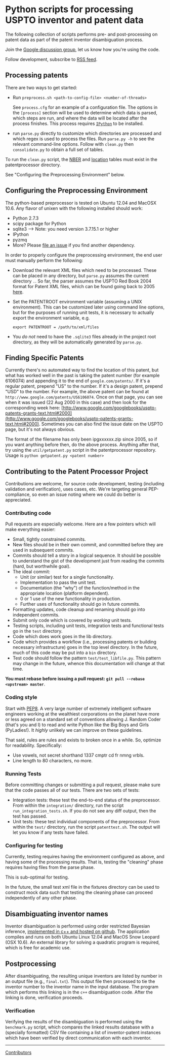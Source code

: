 # Python scripts for processing USPTO inventor and patent data

The following collection of scripts performs pre- and
post-processing on patent data as part of the patent
inventor disambiguation process.


Join the [Google discussion
group](https://groups.google.com/forum/?fromgroups=#!forum/disambiguation),
let us know how you're using the code.

Follow development, subscribe to
[RSS
feed](https://github.com/funginstitute/patentprocessor/commits/master.atom).

## Processing patents

There are two ways to get started:

* Run `preprocess.sh <path-to-config-file> <number-of-threads>`

  See `process.cfg` for an example of a configuration file. The options in the
  `[process]` section will be used to determine which data is parsed, which
  steps are run, and where the data will be located after the process finishes.
  This process requires [`IPython`](http://ipython.org/install.html) to be
  installed.

* run `parse.py` directly to customize which directories are processed and
  which regex is used to process the files. Run `parse.py -h` to see the
  relevant command-line options. Follow with `clean.py` then
  `consolidate.py` to obtain a full set of tables.

To run the `clean.py` script, the
[NBER](https://s3-us-west-1.amazonaws.com/fidownloads/NBER_asg) and
[location](https://s3-us-west-1.amazonaws.com/fidownloads/loctbl)
tables must exist in the patentprocessor directory.

See "Configuring the Preprocessing Environment" below.

## Configuring the Preprocessing Environment

The python-based preprocessor is tested on Ubuntu 12.04 and MacOSX 10.6.
Any flavor of unixen with the following installed should work:

* Python 2.7.3
* scipy package for Python
* sqlite3 --> Note: you need version 3.7.15.1 or higher
* IPython
* pyzmq
* More? Please [file an
  issue](https://github.com/funginstitute/patentprocessor/issues) if you find another dependency.

In order to properly configure the preprocessing environment, the end user must
manually perform the following:

* Download the relevant XML files which need to be processed. These can be
  placed in any directory, but `parse.py` assumes the current directory `.`.
  So far, the parser assumes the USPTO Red Book 2004 format for Patent XML
  files, which can be found going back to 2005
  [here](http://www.google.com/googlebooks/uspto-patents-grants-text.html).

* Set the PATENTROOT environment variable (assuming a UNIX environment). This
  can be customized later using command line options, but for the purposes of
  running unit tests, it is necessary to actually export the environment
  variable, e.g.

  `export PATENTROOT = /path/to/xml/files`

* You *do not* need to have the `.sqlite3` files already in the project root
  directory, as they will be automatically generated by `parse.py`.


## Finding Specific Patents

Currently there's no automated way to find the location of this patent, but
what has worked well in the past is taking the patent number (for example
6106074) and appending it to the end of `google.com/patents/`. If it's a
regular patent, prepend "US" to the number. If it's a design patent, prepend
"USD" to the number. For example, the above patent can be found at
`http://www.google.com/patents/US6106074`.  Once on that page, you can see when
it was issued (22 Aug 2000 in this case) and then look for the corresponding
week here:
[http://www.google.com/googlebooks/uspto-patents-grants-text.html#2000](http://www.google.com/googlebooks/uspto-patents-grants-text.html#2000).
Sometimes you can also find the issue date on the USPTO page, but it's not
always obvious.

The format of the filename has only been ipgxxxxxx.zip since 2005, so if you
want anything before then, do the above process. Anything after that, try using
the `util/getpatent.py` script in the patentprocessor repository. Usage is `python
getpatent.py <patent number>`


## Contributing to the Patent Processor Project

Contributions are welcome, for source code development, testing
(including validation and verification), uses cases, etc. We're
targeting general PEP-compliance, so even an issue noting where we could
do better is appreciated.

### Contributing code

Pull requests are especially welcome. Here are a few pointers which will make everything easier:

* Small, tightly constrained commits.
* New files should be in their own commit, and committed before they are used in subsequent commits.
* Commits should tell a story in a logical sequence. It should be possible to understand the gist
  of the development just from reading the commits (hard, but worthwhile goal).
* The ideal commit:
    * Unit (or similar) test for a single functionality.
    * Implementation to pass the unit test.
    * Documentation (the "why") of the function/method in the appropriate location (platform dependent).
    * 0 or 1 use of the new functionality in production.
    * Further uses of functionality should go in future commits.
* Formatting updates, code cleanup and renaming should go into independent commits.
* Submit only code which is covered by *working* unit tests.
* Testing scripts, including unit tests, integration tests and functional tests go in the `test` directory.
* Code which does work goes in the lib directory.
* Code which provides a workflow (i.e., processing patents or building necessary
  infrastructure) goes in the top level directory. In the future, much of this code may
  be put into a `bin` directory.
* Test code should follow the pattern `test/test_libfile.py`. This pattern may change in
  the future, whence this documentation will change at that time.

**You must rebase before issuing a pull request: `git pull --rebase <upstream> master`**.

### Coding style

Start with [PEP8](http://www.python.org/dev/peps/pep-0008/). A very
large number of extremely intelligent software engineers working at the
wealthiest corporations on the planet have more or less agreed on a
standard set of conventions allowing J. Random Coder (that's you and I)
to read and write Python like the Big Boys and Girls (PyLadies!).
It *highly* unlikely we can improve on these guidelines.

That said, rules are rules and exists to broken once in a while.
So, optimize for readability.  Specifically:

* Use vowels, not secret shorthand 1337 cmptr cd fr nmng vrbls.
* Line length to 80 characters, no more.

### Running Tests

Before committing changes or submitting a pull request, please make sure that the code passes
all of our tests. There are two sets of tests:

* Integration tests: these test the end-to-end status of the preprocessor. From
  within the `integration/` directory, run the script
  `run_integration_tests.sh`. If you do not see any diff output, then the test
  has passed.
* Unit tests: these test individual components of the preprocessor. From within
  the `test/` directory, run the script `patenttest.sh`. The output will let
  you know if any tests have failed.

### Configuring for testing

Currently, testing requires having the environment configured as above,
and having some of the processing results. That is, testing the
"cleaning" phase requires having files from the parse phase.

This is sub-optimal for testing.

In the future, the small test xml file in the fixtures directory can be
used to construct mock data such that testing the cleaning phase can
proceed independently of any other phase.


## Disambiguating inventor names

Inventor disambiguation is performed using order restricted Bayesian
inference, [implemented in c++ and hosted on
github](https://github.com/funginstitute/disambiguator).
The application compiles and runs on both Ubuntu Linux 12.04 and
MacOS Snow Leopard (OSX 10.6). An external library for solving a
quadratic program is required, which is free for academic use.



## Postprocessing

After disambiguating, the resulting unique inventors are listed by number in an output file
(e.g., `final.txt`). This output file then processed to tie the inventor number to the
inventor name in the input database. The program which performs this linking is in the
`c++` disambiguation code. After the linking is done, verification proceeds.

### Verification

Verifying the results of the disambiguation is performed using the `benchmark.py` script,
which compares the linked results database with a (specially formatted) CSV file containing
a list of inventor-patent instances which have been verified by direct communication with
each inventor.

----

[Contributors](https://github.com/doolin/patentprocessor/graphs/contributors)


